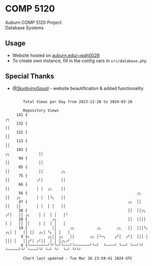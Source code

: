 # COMP 5120
Auburn COMP 5120 Project  
Database Systems

## Usage
- Website hosted on [auburn.edu/~wah0028](https://webhome.auburn.edu/~wah0028/)
- To create own instance, fill in the config vars in `src/database.php`

## Special Thanks
- [@SkydivingSquid](https://github.com/SkydivingSquid) - website beautification & added functionality

```

        Total Views per Day from 2023-12-28 to 2024-03-26

        Repository Views
     141 ┼                                                                             ╭╮
     132 ┤                                                                             ││
     122 ┤                                                                             ││
     113 ┤                                                                             ││
     103 ┤                                                              ╭╮             ││
      94 ┤                                                              ││             ││
      85 ┤                                                              ││             ││        ╭╮
      75 ┤                                                              ││            ╭╯│        ││
      66 ┤                                                              ││            │ │  ╭╮    ││
      56 ┤                                                 ╭╮           ││   ╭╮       │ │  │╰╮   ││
      47 ┤                                             ╭╮  ││           ││   ││       │ │  │ │   ││
      38 ┤                                             ││  ││╭╮        ╭╯│   ││ ╭╮    │ │  │ │   │╰
      28 ┤           ╭╮                                ││  ││││        │ │   ││ ││    │ │  │ │   │
      19 ┤           ││      ╭╮          ╭╮       ╭╮   ││  │││╰╮     ╭╮│ │   ││ ││  ╭╮│ ╰╮ │ │   │
       9 ┼╮        ╭╮││ ╭╮   ││       ╭╮ │╰─╮    ╭╯│  ╭╯│  │││ │     │││ │   ││╭╯│ ╭╯││  │ │ │╭╮╭╯
       0 ┤╰────────╯╰╯╰─╯╰───╯╰───────╯╰─╯  ╰────╯ ╰──╯ ╰──╯╰╯ ╰─────╯╰╯ ╰───╯╰╯ ╰─╯ ╰╯  ╰─╯ ╰╯╰╯

        Chart last updated - Tue Mar 26 23:59:41 2024 UTC
        
```
